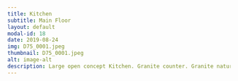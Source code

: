 ```yaml
---
title: Kitchen
subtitle: Main Floor
layout: default
modal-id: 18
date: 2019-08-24
img: D75_0001.jpeg
thumbnail: D75_0001.jpeg
alt: image-alt
description: Large open concept Kitchen. Granite counter. Granite natural stone tiles.
---
```

